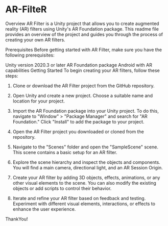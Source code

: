 # AR-FilteR
Overview
AR Filter is a Unity project that allows you to create augmented reality (AR) filters using Unity's AR Foundation package. This readme file provides an overview of the project and guides you through the process of creating your own AR filters.

Prerequisites
Before getting started with AR Filter, make sure you have the following prerequisites:

Unity version 2020.3 or later
AR Foundation package
Android with AR capabilities
Getting Started
To begin creating your AR filters, follow these steps:

1. Clone or download the AR Filter project from the GitHub repository.

2. Open Unity and create a new project. Choose a suitable name and location for your project.

3. Import the AR Foundation package into your Unity project. To do this, navigate to "Window" > "Package Manager" and search for "AR Foundation." Click "Install" to add the package to your project.

4. Open the AR Filter project you downloaded or cloned from the repository.

5. Navigate to the "Scenes" folder and open the "SampleScene" scene. This scene contains a basic setup for an AR filter.

6. Explore the scene hierarchy and inspect the objects and components. You will find a main camera, directional light, and an AR Session Origin.

7. Create your AR filter by adding 3D objects, effects, animations, or any other visual elements to the scene. You can also modify the existing objects or add scripts to control their behavior.

8. Iterate and refine your AR filter based on feedback and testing. Experiment with different visual elements, interactions, or effects to enhance the user experience.

ThankYou!
